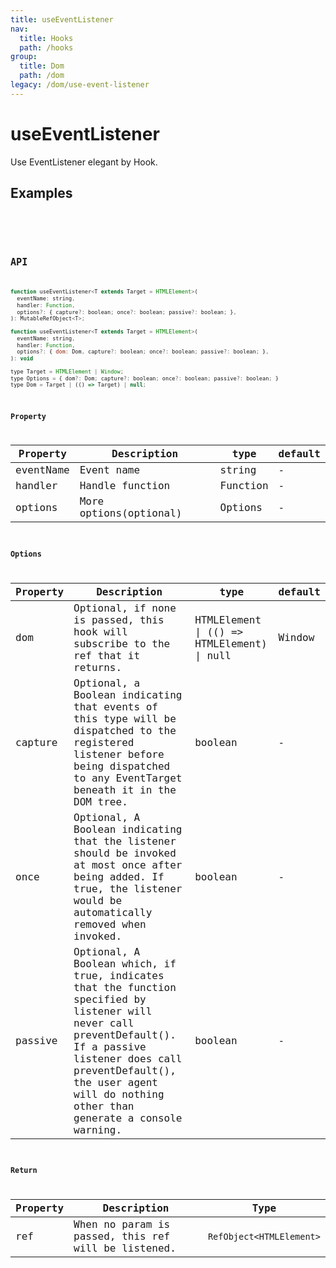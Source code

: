 ```yaml
---
title: useEventListener
nav:
  title: Hooks
  path: /hooks
group:
  title: Dom
  path: /dom
legacy: /dom/use-event-listener
---
```


# useEventListener

Use EventListener elegant by Hook.

## Examples

<code src="./demo/demo1.tsx" />

<code src="./demo/demo2.tsx" />

## API

```javascript
function useEventListener<T extends Target = HTMLElement>(
  eventName: string,
  handler: Function,
  options?: { capture?: boolean; once?: boolean; passive?: boolean; },
): MutableRefObject<T>;

function useEventListener<T extends Target = HTMLElement>(
  eventName: string,
  handler: Function,
  options?: { dom: Dom, capture?: boolean; once?: boolean; passive?: boolean; },
): void

type Target = HTMLElement | Window;
type Options = { dom?: Dom; capture?: boolean; once?: boolean; passive?: boolean; }
type Dom = Target | (() => Target) | null;

```

### Property

| Property    | Description     | type                   | default |
|---------|----------|------------------------|--------|
| eventName | Event name | string | -      |
| handler | Handle function | Function | -      |
| options | More options(optional) | Options |   -   |

### Options

| Property    | Description     | type                   | default |
|---------|----------|------------------------|--------|
| dom | Optional, if none is passed, this hook will subscribe to the ref that it returns.	 | HTMLElement \| (() => HTMLElement) \| null   | Window      |
| capture | Optional, a Boolean indicating that events of this type will be dispatched to the registered listener before being dispatched to any EventTarget beneath it in the DOM tree.	 | boolean  |    -   |
| once | Optional, A Boolean indicating that the listener should be invoked at most once after being added. If true, the listener would be automatically removed when invoked.	 | boolean   |    -   |
| passive | Optional, A Boolean which, if true, indicates that the function specified by listener will never call preventDefault(). If a passive listener does call preventDefault(), the user agent will do nothing other than generate a console warning.	 | boolean   |    -   |

### Return

| Property | Description                                                       | Type                 |
|------|----------|------|
| ref | When no param is passed, this ref will be listened. | `RefObject<HTMLElement>` |
